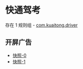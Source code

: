# 快通驾考

存在 1 规则组 - [com.kuaitong.driver](/src/apps/com.kuaitong.driver.ts)

## 开屏广告

- [快照-0](https://i.gkd.li/import/import/13059956)
- [快照-1](https://i.gkd.li/import/import/13059954)
